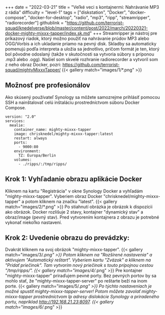 +++
date = "2022-03-21"
title = "Veľké veci s kontajnermi: Nahrávanie MP3 z rádia"
difficulty = "level-1"
tags = ["diskstation", "Docker", "docker-compose", "docker-for-desktop", "radio", "mp3", "ripp", "streamripper", "radiorecorder"]
githublink = "https://github.com/terrorist-squad/knedelverse/blob/master/content/post/2022/march/20220321-docker-mighty-mixxx-tapper/index.sk.md"
+++
Streamripper je nástroj pre príkazový riadok, ktorý možno použiť na nahrávanie prúdov MP3 alebo OGG/Vorbis a ich ukladanie priamo na pevný disk. Skladby sa automaticky pomenujú podľa interpreta a uložia sa jednotlivo, pričom formát je ten, ktorý bol pôvodne odoslaný (takže v skutočnosti sa vytvoria súbory s príponou .mp3 alebo .ogg). Našiel som skvelé rozhranie radiorecorder a vytvoril som z neho obraz Docker, pozri: https://github.com/terrorist-squad/mightyMixxxTapper/
{{< gallery match="images/1/*.png" >}}

## Možnosť pre profesionálov
Ako skúsený používateľ Synology sa môžete samozrejme prihlásiť pomocou SSH a nainštalovať celú inštaláciu prostredníctvom súboru Docker Compose.
```
version: "2.0"
services:
  mealie:
    container_name: mighty-mixxx-tapper
    image: chrisknedel/mighty-mixxx-tapper:latest
    restart: always
    ports:
      - 9000:80
    environment:
      TZ: Europa/Berlin
    volumes:
      - ./ripps/:/tmp/ripps/

```

## Krok 1: Vyhľadanie obrazu aplikácie Docker
Kliknem na kartu "Registrácia" v okne Synology Docker a vyhľadám "mighty-mixxx-tapper". Vyberiem obraz Docker "chrisknedel/mighty-mixxx-tapper" a potom kliknem na značku "latest".
{{< gallery match="images/2/*.png" >}}
Po stiahnutí obrázka je obrázok k dispozícii ako obrázok. Docker rozlišuje 2 stavy, kontajner "dynamický stav" a obraz/image (pevný stav). Pred vytvorením kontajnera z obrazu je potrebné vykonať niekoľko nastavení.
## Krok 2: Uvedenie obrazu do prevádzky:
Dvakrát kliknem na svoj obrázok "mighty-mixxx-tapper".
{{< gallery match="images/3/*.png" >}}
Potom kliknem na "Rozšírené nastavenia" a aktivujem "Automatický reštart". Vyberiem kartu "Zväzok" a kliknem na "Pridať priečinok". Tam vytvorím nový priečinok s touto prípojnou cestou "/tmp/ripps/".
{{< gallery match="images/4/*.png" >}}
Pre kontajner "mighty-mixxx-tapper" priraďujem pevné porty. Bez pevných portov by sa mohlo stať, že "mighty-mixxx-tapper-server" po reštarte beží na inom porte.
{{< gallery match="images/5/*.png" >}}
Po týchto nastaveniach je možné spustiť mighty-mixxx-tapper-server! Potom môžete zavolať mighty-mixxx-tapper prostredníctvom Ip adresy dislokácie Synology a priradeného portu, napríklad http://192.168.21.23:8097.
{{< gallery match="images/6/*.png" >}}
